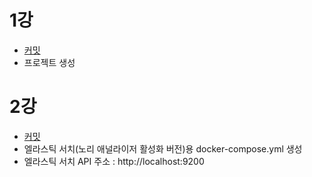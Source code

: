 # 1강
- [커밋](https://github.com/jhs512/kp-2025-04-02/commit/75dacd5)
- 프로젝트 생성

# 2강
- [커밋](https://github.com/jhs512/kp-2025-04-02/commit/main)
- 엘라스틱 서치(노리 애널라이저 활성화 버전)용 docker-compose.yml 생성
- 엘라스틱 서치 API 주소 : http://localhost:9200